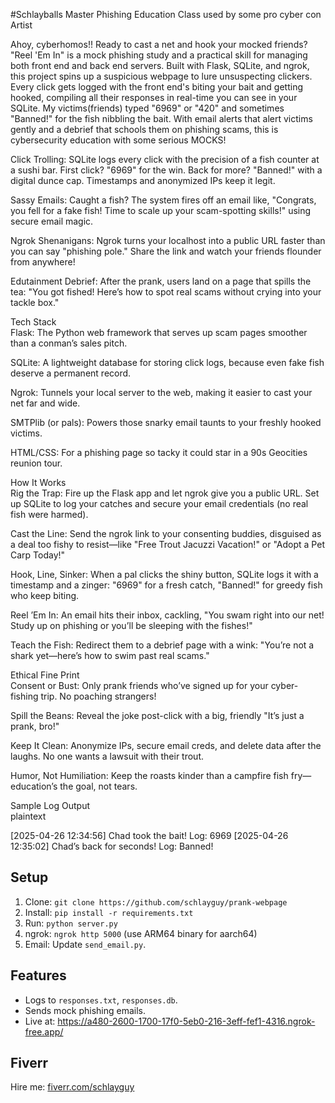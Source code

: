 #Schlayballs Master Phishing Education Class used by some pro cyber con Artist


Ahoy, cyberhomos!! Ready to cast a net and hook your mocked friends? "Reel 'Em In" is a mock phishing study and a practical skill for managing both front end and back end servers. 
Built with Flask, SQLite, and ngrok, this project spins up a suspicious webpage to lure unsuspecting clickers. Every click gets logged with the front end's biting your bait and getting hooked, compiling all their responses in real-time you can see in your SQLite. My victims(friends) typed "6969" or "420" and sometimes "Banned!" for the fish nibbling the bait. With email alerts that alert victims gently and a debrief that schools them on phishing scams, this is cybersecurity education with some serious MOCKS!

Click Trolling: SQLite logs every click with the precision of a fish counter at a sushi bar. First click? "6969" for the win. Back for more? "Banned!" with a digital dunce cap. Timestamps and anonymized IPs keep it legit.

Sassy Emails: Caught a fish? The system fires off an email like, "Congrats, you fell for a fake fish! Time to scale up your scam-spotting skills!" using secure email magic.

Ngrok Shenanigans: Ngrok turns your localhost into a public URL faster than you can say "phishing pole." Share the link and watch your friends flounder from anywhere!

Edutainment Debrief: After the prank, users land on a page that spills the tea: "You got fished! Here’s how to spot real scams without crying into your tackle box."

Tech Stack  
Flask: The Python web framework that serves up scam pages smoother than a conman’s sales pitch.

SQLite: A lightweight database for storing click logs, because even fake fish deserve a permanent record.

Ngrok: Tunnels your local server to the web, making it easier to cast your net far and wide.

SMTPlib (or pals): Powers those snarky email taunts to your freshly hooked victims.

HTML/CSS: For a phishing page so tacky it could star in a 90s Geocities reunion tour.

How It Works  
Rig the Trap: Fire up the Flask app and let ngrok give you a public URL. Set up SQLite to log your catches and secure your email credentials (no real fish were harmed).

Cast the Line: Send the ngrok link to your consenting buddies, disguised as a deal too fishy to resist—like "Free Trout Jacuzzi Vacation!" or "Adopt a Pet Carp Today!"

Hook, Line, Sinker: When a pal clicks the shiny button, SQLite logs it with a timestamp and a zinger: "6969" for a fresh catch, "Banned!" for greedy fish who keep biting.

Reel ’Em In: An email hits their inbox, cackling, "You swam right into our net! Study up on phishing or you’ll be sleeping with the fishes!"

Teach the Fish: Redirect them to a debrief page with a wink: "You’re not a shark yet—here’s how to swim past real scams."

Ethical Fine Print  
Consent or Bust: Only prank friends who’ve signed up for your cyber-fishing trip. No poaching strangers!

Spill the Beans: Reveal the joke post-click with a big, friendly "It’s just a prank, bro!"

Keep It Clean: Anonymize IPs, secure email creds, and delete data after the laughs. No one wants a lawsuit with their trout.

Humor, Not Humiliation: Keep the roasts kinder than a campfire fish fry—education’s the goal, not tears.

Sample Log Output  
plaintext

[2025-04-26 12:34:56] Chad took the bait! Log: 6969
[2025-04-26 12:35:02] Chad’s back for seconds! Log: Banned!




## Setup
1. Clone: `git clone https://github.com/schlayguy/prank-webpage`
2. Install: `pip install -r requirements.txt`
3. Run: `python server.py`
4. ngrok: `ngrok http 5000` (use ARM64 binary for aarch64)
5. Email: Update `send_email.py`.

## Features
- Logs to `responses.txt`, `responses.db`.
- Sends mock phishing emails.
- Live at: https://a480-2600-1700-17f0-5eb0-216-3eff-fef1-4316.ngrok-free.app/

## Fiverr
Hire me: [fiverr.com/schlayguy](https://fiverr.com/schlayballs)
